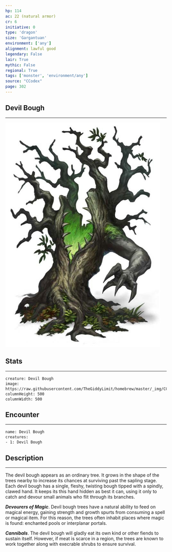 ```yaml
---
hp: 114
ac: 22 (natural armor)
cr: 6
initiative: 0
type: 'dragon'    
size: 'Gargantuan'
environment: ['any']
alignment: lawful good
legendary: False
lair: True
mythic: False
regional: True
tags: ['monster', 'environment/any']
source: "CCodex"
page: 302
---
```


## Devil Bough
---

![|600](https://raw.githubusercontent.com/TheGiddyLimit/homebrew/master/_img/CCodex/Devilbough.jpg)

## Stats
---

```statblock
creature: Devil Bough
image: https://raw.githubusercontent.com/TheGiddyLimit/homebrew/master/_img/CCodex/devilbough_token.png
columnHeight: 500
columnWidth: 500
```

## Encounter
---

```encounter-table
name: Devil Bough
creatures:
- 1: Devil Bough
```

## Description
---
The devil bough appears as an ordinary tree. It grows in the shape of the trees nearby to increase its chances at surviving past the sapling stage. Each devil bough has a single, fleshy, twisting bough tipped with a spindly, clawed hand. It keeps its this hand hidden as best it can, using it only to catch and devour small animals who flit through its branches.

**_Devourers of Magic_**. Devil bough trees have a natural ability to feed on magical energy, gaining strength and growth spurts from consuming a spell or magical item. For this reason, the trees often inhabit places where magic is found: enchanted pools or interplanar portals.

**_Cannibals_**. The devil bough will gladly eat its own kind or other fiends to sustain itself. However, if meat is scarce in a region, the trees are known to work together along with execrable shrubs to ensure survival.






